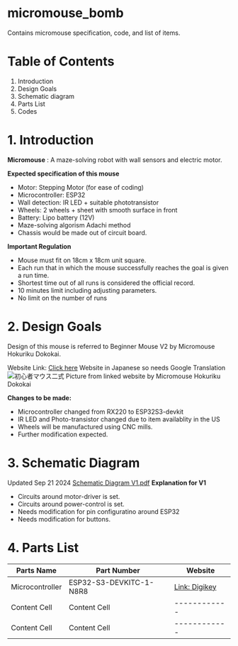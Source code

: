 # micromouse_bomb
Contains micromouse specification, code, and list of items.

# Table of Contents
1. Introduction
2. Design Goals
3. Schematic diagram
4. Parts List
5. Codes

# 1. Introduction
**Micromouse** : A maze-solving robot with wall sensors and electric motor.

**Expected specification of this mouse**
- Motor: Stepping Motor (for ease of coding)
- Microcontroller: ESP32
- Wall detection: IR LED + suitable phototransistor
- Wheels: 2 wheels + sheet with smooth surface in front
- Battery: Lipo battery (12V)
- Maze-solving algorism Adachi method
- Chassis would be made out of circuit board. 

**Important Regulation** 
- Mouse must fit on 18cm x 18cm unit square.
- Each run that in which the mouse successfully reaches the goal is given a run time.
- Shortest time out of all runs is considered the official record. 
- 10 minutes limit including adjusting parameters.
- No limit on the number of runs

# 2. Design Goals
Design of this mouse is referred to Beginner Mouse V2 by Micromouse Hokuriku Dokokai. 

Website Link: [Click here](https://sites.google.com/a/itolab-ktc.com/mouse_hokuriku/basicmouse2) 
Website in Japanese so needs Google Translation
![初心者マウス二式](https://github.com/user-attachments/assets/799a18bd-a447-4da3-8876-ff148b1ec60e)
Picture from linked website by Micromouse Hokuriku Dokokai

**Changes to be made:**
- Microcontroller changed from RX220 to ESP32S3-devkit
- IR LED and Photo-transistor changed due to item availablity in the US
- Wheels will be manufactured using CNC mills.
- Further modification expected.

# 3. Schematic Diagram
Updated Sep 21 2024
[Schematic Diagram V1.pdf](https://github.com/user-attachments/files/17085267/Schematic.Diagram.V1.pdf)
**Explanation for V1**
- Circuits around motor-driver is set.
- Circuits around power-control is set.
- Needs modification for pin configuratino around ESP32
- Needs modification for buttons.

# 4. Parts List
| Parts Name | Part Number | Website |
| ---------- | ----------- | ------- |
| Microcontroller | ESP32-S3-DEVKITC-1-N8R8 | [Link: Digikey](https://www.digikey.com/en/products/detail/espressif-systems/ESP32-S3-DEVKITC-1-N8R8/15295894?so=88713219&content=productdetail_US&mkt_tok=MDI4LVNYSy01MDcAAAGVjI7rAclhlAR_R00akBj8bqdP8uLlM8oDSYOZye-3bv9ezUbQ4VchOdj5mMELOEFJc6lgwUlzkdWoqtAFwKCPgx3IHGqwjkK5CxoQCtvj) |
| Content Cell  | Content Cell  | ------------ | 
| Content Cell  | Content Cell  | ------------ |
